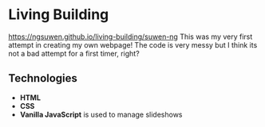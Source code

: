 # Living Building
https://ngsuwen.github.io/living-building/suwen-ng
This was my very first attempt in creating my own webpage! The code is very messy but I think its not a bad attempt for a first timer, right? 

## Technologies
* **HTML**
* **CSS**
* **Vanilla JavaScript** is used to manage slideshows
